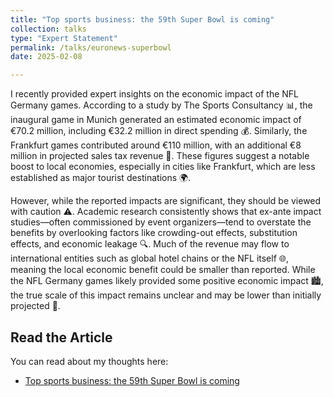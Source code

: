 ```yaml
---
title: "Top sports business: the 59th Super Bowl is coming"
collection: talks
type: "Expert Statement"
permalink: /talks/euronews-superbowl
date: 2025-02-08

---
```

I recently provided expert insights on the economic impact of the NFL Germany games. According to a study by The Sports Consultancy 📊, the inaugural game in Munich generated an estimated economic impact of €70.2 million, including €32.2 million in direct spending 💰. Similarly, the Frankfurt games contributed around €110 million, with an additional €8 million in projected sales tax revenue 💸. These figures suggest a notable boost to local economies, especially in cities like Frankfurt, which are less established as major tourist destinations 🌍.

However, while the reported impacts are significant, they should be viewed with caution ⚠️. Academic research consistently shows that ex-ante impact studies—often commissioned by event organizers—tend to overstate the benefits by overlooking factors like crowding-out effects, substitution effects, and economic leakage 🔍. Much of the revenue may flow to international entities such as global hotel chains or the NFL itself 🌐, meaning the local economic benefit could be smaller than reported. While the NFL Germany games likely provided some positive economic impact 🏙️, the true scale of this impact remains unclear and may be lower than initially projected 🤔.

## Read the Article
You can read about my thoughts here:
- [Top sports business: the 59th Super Bowl is coming]([https://hu.euronews.com/2024/10/26/van-e-realitasa-egy-budapesti-olimpianak](https://hu.euronews.com/2025/02/08/csucs-sportbiznisz-jon-az-59-super-bowl))
